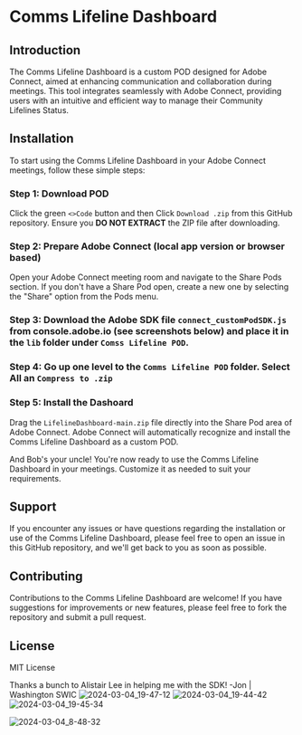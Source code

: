 # Comms Lifeline Dashboard

## Introduction

The Comms Lifeline Dashboard is a custom POD designed for Adobe Connect, aimed at enhancing communication and collaboration during meetings. This tool integrates seamlessly with Adobe Connect, providing users with an intuitive and efficient way to manage their Community Lifelines Status.

## Installation

To start using the Comms Lifeline Dashboard in your Adobe Connect meetings, follow these simple steps:

### Step 1: Download POD

Click the green `<>Code` button and then Click `Download .zip` from this GitHub repository. Ensure you **DO NOT EXTRACT** the ZIP file after downloading.

### Step 2: Prepare Adobe Connect (local app version or browser based)

Open your Adobe Connect meeting room and navigate to the Share Pods section. If you don't have a Share Pod open, create a new one by selecting the "Share" option from the Pods menu.

### Step 3: Download the Adobe SDK file `connect_customPodSDK.js` from console.adobe.io (see screenshots below) and place it in the `lib` folder under `Comss Lifeline POD`.

### Step 4: Go up one level to the `Comms Lifeline POD` folder. Select All an `Compress to .zip` 

### Step 5: Install the Dashoard
Drag the `LifelineDashboard-main.zip` file directly into the Share Pod area of Adobe Connect. Adobe Connect will automatically recognize and install the Comms Lifeline Dashboard as a custom POD.

And Bob's your uncle! You're now ready to use the Comms Lifeline Dashboard in your meetings. Customize it as needed to suit your requirements.

## Support

If you encounter any issues or have questions regarding the installation or use of the Comms Lifeline Dashboard, please feel free to open an issue in this GitHub repository, and we'll get back to you as soon as possible.

## Contributing

Contributions to the Comms Lifeline Dashboard are welcome! If you have suggestions for improvements or new features, please feel free to fork the repository and submit a pull request.

## License

MIT License

Thanks a bunch to Alistair Lee in helping me with the SDK!
-Jon | Washington SWIC
![2024-03-04_19-47-12](https://github.com/jdlee77/Lifeline-Pods/assets/1298102/07450a0d-57a1-4d8d-a075-fe651c42ca84)
![2024-03-04_19-44-42](https://github.com/jdlee77/Lifeline-Pods/assets/1298102/8bac6f2a-a79b-42b5-ba9e-a092642236c9)
![2024-03-04_19-45-34](https://github.com/jdlee77/Lifeline-Pods/assets/1298102/2e35642c-4233-4866-8801-f32e115928cf)


![2024-03-04_8-48-32](https://github.com/jdlee77/LifelineDashboard/assets/1298102/f426be52-f69c-4cbd-825c-a9e1f392c3dd)

